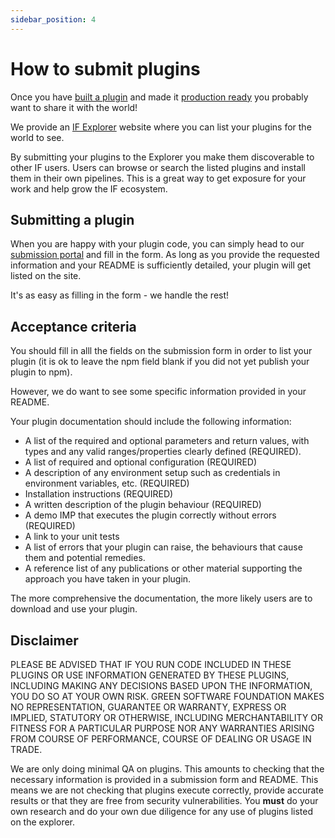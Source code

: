 ```yaml
---
sidebar_position: 4
---
```


# How to submit plugins


Once you have [built a plugin](./how-to-build-plugins.md) and made it [production ready](./how-to-refine-plugins.md) you probably want to share it with the world! 

We provide an [IF Explorer](https://explorer.if.greensoftware.foundation) website where you can list your plugins for the world to see.

By submitting your plugins to the Explorer you make them discoverable to other IF users. Users can browse or search the listed plugins and install them in their own pipelines. This is a great way to get exposure for your work and help grow the IF ecosystem. 

## Submitting a plugin

When you are happy with your plugin code, you can simply head to our [submission portal](https://wiki.greensoftware.foundation/how-to-add-plugins) and fill in the form. As long as you provide the requested information and your README is sufficiently detailed, your plugin will get listed on the site. 

It's as easy as filling in the form - we handle the rest!

## Acceptance criteria

You should fill in alll the fields on the submission form in order to list your plugin (it is ok to leave the npm field blank if you did not yet publish your plugin to npm).

However, we do want to see some specific information provided in your README.

Your plugin documentation should include the following information:

- A list of the required and optional parameters and return values, with types and any valid ranges/properties clearly defined (REQUIRED).
- A list of required and optional configuration (REQUIRED)
- A description of any environment setup such as credentials in environment variables, etc. (REQUIRED)
- Installation instructions (REQUIRED)
- A written description of the plugin behaviour (REQUIRED)
- A demo IMP that executes the plugin correctly without errors (REQUIRED)
- A link to your unit tests 
- A list of errors that your plugin can raise, the behaviours that cause them and potential remedies.
- A reference list of any publications or other material supporting the approach you have taken in your plugin.

The more comprehensive the documentation, the more likely users are to download and use your plugin.


## Disclaimer

PLEASE BE ADVISED THAT IF YOU RUN CODE INCLUDED IN THESE PLUGINS OR USE INFORMATION GENERATED BY THESE PLUGINS, INCLUDING MAKING ANY DECISIONS BASED UPON THE INFORMATION, YOU DO SO AT YOUR OWN RISK. GREEN SOFTWARE FOUNDATION MAKES NO REPRESENTATION, GUARANTEE OR WARRANTY, EXPRESS OR IMPLIED, STATUTORY OR OTHERWISE, INCLUDING MERCHANTABILITY OR FITNESS FOR A PARTICULAR PURPOSE NOR ANY WARRANTIES ARISING FROM COURSE OF PERFORMANCE, COURSE OF DEALING OR USAGE IN TRADE.

We are only doing minimal QA on plugins. This amounts to checking that the necessary information is provided in a submission form and README. This means we are not checking that plugins execute correctly, provide accurate results or that they are free from security vulnerabilities. You **must** do your own research and do your own due diligence for any use of plugins listed on the explorer.
